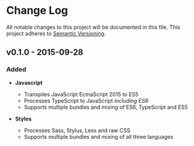 # Change Log
All notable changes to this project will be documented in this file.
This project adheres to [Semantic Versioning](http://semver.org/).

## v0.1.0 - 2015-09-28
### Added
* **Javascript**
  * Transpiles JavaScript EcmaScript 2015 to ES5
  * Processes TypeScript to JavaScript *including ES6*
  * Supports multiple bundles and mixing of ES6, TypeScript and ES5

* **Styles**
  * Processes Sass, Stylus, Less and raw CSS
  * Supports multiple bundles and mixing of all three languages
